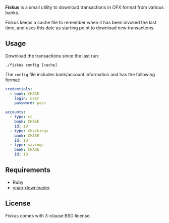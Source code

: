 **Fiskus** is a small utility to download transactions in OFX format from various
banks.

Fiskus keeps a cache file to remember when it has been invoked the last time,
and uses this date as starting point to download new transactions.

Usage
-----

Download the transactions since the last run:

    ./fiskus config [cache]

The `config` file includes bank/account information and has the following
format:

```yaml
credentials:
  - bank: CHASE
    login: user
    password: pass

accounts:
  - type: cc
    bank: CHASE
    id: ID
  - type: checkings
    bank: CHASE
    id: ID
  - type: savings
    bank: CHASE
    id: ID
```

Requirements
------------

- Ruby
- [ynab-downloader](https://github.com/glenbot/ynab_downloader)

License
-------

Fiskus comes with 3-clause BSD license.
